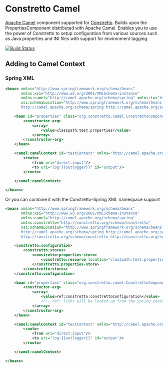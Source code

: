 # Constretto Camel #

[Apache Camel](http://camel.apache.org) component supported for [Constretto](http://constretto.github.io). Builds upon the PropertiesComponent distributed with Apache Camel. Enables you to use the power of Constretto to setup configuration from various sources such as Java properties and INI files with support for environment tagging. 

[![Build Status](https://travis-ci.org/constretto/constretto-camel.png)](https://travis-ci.org/constretto/constretto-camel)

## Adding to Camel Context ##
### Spring XML ###
```xml
<beans xmlns="http://www.springframework.org/schema/beans"
       xmlns:xsi="http://www.w3.org/2001/XMLSchema-instance"
       xmlns:camel="http://camel.apache.org/schema/spring" xmlns:to="http://camel.apache.org/schema/spring"
       xsi:schemaLocation="http://www.springframework.org/schema/beans http://www.springframework.org/schema/beans/spring-beans.xsd
       http://camel.apache.org/schema/spring http://camel.apache.org/schema/spring/camel-spring.xsd">

    <bean id="properties" class="org.constretto.camel.ConstrettoComponent">
        <constructor-arg>
            <array>
                <value>classpath:test.properties</value>
            </array>
        </constructor-arg>
    </bean>

    <camel:camelContext id="testContext" xmlns="http://camel.apache.org/schema/spring">
        <route>
            <from uri="direct:input"/>
            <to uri="log:{{outlogger}}" id="output"/>
        </route>

    </camel:camelContext>

</beans>
```
Or you can combine it with the Constretto-Spring XML namespace support
```xml
<beans xmlns="http://www.springframework.org/schema/beans"
       xmlns:xsi="http://www.w3.org/2001/XMLSchema-instance"
       xmlns:camel="http://camel.apache.org/schema/spring"
       xmlns:constretto="http://constretto.org/schema/constretto"
       xsi:schemaLocation="http://www.springframework.org/schema/beans http://www.springframework.org/schema/beans/spring-beans.xsd
       http://camel.apache.org/schema/spring http://camel.apache.org/schema/spring/camel-spring.xsd
       http://constretto.org/schema/constretto http://constretto.org/schema/constretto/constretto-1.2.xsd">

    <constretto:configuration>
        <constretto:stores>
            <constretto:properties-store>
                <constretto:resource location="classpath:test.properties" />
            </constretto:properties-store>
        </constretto:stores>
    </constretto:configuration>

    <bean id="properties" class="org.constretto.camel.ConstrettoComponent">
        <constructor-arg>
            <array>
                <value>ref:constretto:constrettoConfiguration</value> 
                <!-- ref: links will be looked up from the Spring context -->
            </array>
        </constructor-arg>
    </bean>

    <camel:camelContext id="testContext" xmlns="http://camel.apache.org/schema/spring">
        <route>
            <from uri="direct:input"/>
            <to uri="log:{{outlogger}}" id="output"/>
        </route>

    </camel:camelContext>

</beans>
```
